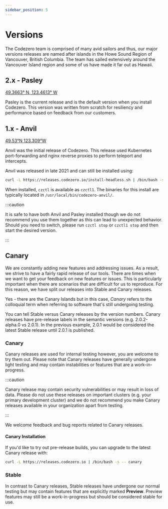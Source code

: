 ```yaml
---
sidebar_position: 5
---
```


# Versions

The Codezero team is comprised of many avid sailors and thus, our major versions releases are named after islands in the Howe Sound Region of Vancouver, British Columbia. The team has sailed extensively around the Vancouver Island region and some of us have made it far out as Hawaii.

## 2.x - Pasley
[49.3663° N, 123.4613° W](https://mapcarta.com/24543628/map)

Pasley is the current release and is the default version when you install Codezero. This version was written from scratch for resiliency and performance based on feedback from our customers.


## 1.x - Anvil
[49.53°N 123.309°W](https://mapcarta.com/24118270/map)

Anvil was the initial release of Codezero. This release used Kubernetes port-forwarding and nginx reverse proxies to perform teleport and intercepts.

Anvil was released in late 2021 and can still be installed using:

```bash
curl -L https://releases.codezero.io/install-headless.sh | /bin/bash -s anvil
```

When installed, `czctl` is available as `czctl1`. The binaries for this install are typically located in `/usr/local/bin/codezero-anvil/`.

:::caution

It is safe to have both Anvil and Pasley installed though we do not recommend you use them together as this can lead to unexpected behavior. Should you need to switch, please run `czctl stop` or `czctl1 stop` and then start the desired version.

:::

## Canary

We are constantly adding new features and addressing issues. As a result, we strive to have a fairly rapid release of our tools. There are times when we want to get your feedback on new features or issues. This is particularly important when there are scenarios that are difficult for us to reproduce. For this reason, we have split our releases into Stable and Canary releases.

Yes - there are the Canary Islands but in this case, _Canary_ refers to the colloquial term when referring to software that's still undergoing testing.

You can tell Stable versus Canary releases by the version numbers. Canary releases have pre-release labels in the semantic versions (e.g. 2.0.2-alpha.0 vs 2.0.1). In the previous example, 2.0.1 would be considered the latest Stable release until 2.0.1 is published.

### Canary

Canary releases are used for internal testing however, you are welcome to try them out. Please note that Canary releases have generally undergone light testing and may contain instabilities or features that are a work-in-progress.

:::caution

Canary release may contain security vulnerabilities or may result in loss of data. Please do not use these releases on important clusters (e.g. your primary development cluster) and we do not recommend you make Canary releases available in your organization apart from testing.

:::

We welcome feedback and bug reports related to Canary releases.

#### Canary Installation

If you'd like to try out pre-release builds, you can upgrade to the latest Canary release with:

```bash
curl -L https://releases.codezero.io | /bin/bash -s -- canary
```

### Stable

In contrast to Canary releases, Stable releases have undergone our normal testing but may contain features that are explicitly marked **Preview**. Preview features may still be a work-in-progress but should be considered stable for use.

